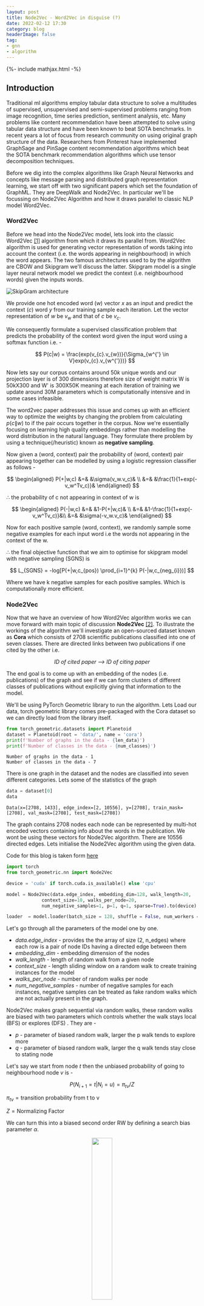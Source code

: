 ```yaml
---
layout: post
title: Node2Vec - Word2Vec in disguise (?)
date: 2022-02-12 17:30
category: blog
headerImage: false
tag:
- gnn
- algorithm
---
```


{%- include mathjax.html -%}

## Introduction

Traditional ml algorithms employ tabular data structure to solve a multitudes of supervised, unsupervised and semi-supervised problems ranging from image recognition, time series prediction, sentiment analysis, etc.
Many problems like content recommendation have been attempted to solve using tabular data structure and have been known to beat SOTA benchmarks. In recent years a lot of focus from research community on using original graph structure of the data. Researchers from Pinterest have implemented GraphSage and PinSage content recommendation algorithms which beat the SOTA benchmark recommendation algorithms which use tensor decomposition techniques.

Before we dig into the complex algorithms like Graph Neural Networks and concepts like message parsing and distributed graph representation learning, we start off with two significant papers which set the foundation of GraphML. They are DeepWalk and Node2Vec. In particular we'll be focussing on Node2Vec Algorithm and how it draws parallel to classic NLP model Word2Vec.

### Word2Vec
Before we head into the Node2Vec model, lets look into the classic Word2Vec [[1]](#1) algorithm from which it draws its parallel from. Word2Vec algorithm is used for generating vector representation of words taking into account the context (i.e. the words appearing in neighbourhood) in which the word appears. The two famous architectures used to by the algorithm are CBOW and Skipgram we'll discuss the latter. Skipgram model is a single layer neural network model we predict the context (i.e. neighbourhood words) given the inputs words.

![SkipGram architecture](/assets/images/word2vec.jpg)

We provide one hot encoded word ($w$) vector $x$ as an input and predict the context ($c$) word $y$ from our training sample each iteration. Let the vector representation of $w$ be $v_{w}$ and that of $c$ be $v_{c}$.

We consequently formulate a supervised classification problem that predicts the probability of the context word given the input word using a softmax function i.e. - 

$$ 
P(c|w) = \frac{exp(v_{c}.v_{w})}{\Sigma_{w^{'} \in V}exp(v_{c}.v_{w^{'}})} 
$$



Now lets say our corpus contains around $50k$ unique words and our projection layer is of 300 dimensions therefore size of weight matrix W is 50kX300 and W' is 300X50K meaning at each iteration of training we update around 30M parameters which is computationally intensive and in some cases infeasible. 

The word2vec paper addresses this issue and comes up with an efficient way to optimize the weights by changing the problem from calculating $p(c\|w)$ to if the pair occurs together in the corpus. Now we're essentially focusing on learning high quality embeddings rather than modelling the word distribution in the natural language. They formulate there problem by using a technique(/heuristic) known as **negative sampling**.

Now given a (word, context) pair the probability of (word, context) pair appearing together can be modelled by using a logistic regression classifier as follows - 

$$
\begin{aligned}
P(+|w,c) &=& &\sigma(v_w.v_c)& \\
&=& &\frac{1}{1+exp(-v_w^Tv_c)}&
\end{aligned}
$$


$\therefore$ the probability of c not appearing in context of w is

$$
\begin{aligned}
P(-|w,c) &=& &1-P(+|w,c)& \\
&=& &1-\frac{1}{1+exp(-v_w^Tv_c)}&\\
&=& &\sigma(-v_w.v_c)&
\end{aligned}
$$

Now for each positive sample (word, context), we randomly sample some negative examples for each input word i.e the words not appearing in the context of the w. 

$\therefore$ the final objective function that we aim to optimise for skipgram model with negative sampling (SGNS) is 

$$
L_{SGNS} = -log[P(+|w,c_{pos}) \prod_{i=1}^{k} P(-|w,c_{neg_{i}})]
$$

Where we have k negative samples for each positive samples. Which is computationally more efficient.

### Node2Vec

Now that we have an overview of how Word2Vec algorithm works we can move forward with main topic of discussion **Node2Vec** [[2]](#2). To illustrate the workings of the algorithm we'll investigate an open-sourced dataset known as **Cora** which consists of 2708 scientific publications classified into one of seven classes. There are directed links between two publications if one cited by the other i.e.
<p align = 'center'>
<i>ID of cited paper --> ID of citing paper</i>
</p>
The end goal is to come up with an embedding of the nodes (i.e. publications) of the graph and see if we can form clusters of different classes of publications without explicitly giving that information to the model.

We'll be using PyTorch Geometric library to run the algorithm. Lets Load our data, torch geometric library comes pre-packaged with the Cora dataset so we can directly load from the library itself.

```python
from torch_geometric.datasets import Planetoid
dataset = Planetoid(root = 'data/', name = 'cora')
print(f'Number of graphs in the data - {len_data}')
print(f'Number of classes in the data - {num_classes}')
```

    Number of graphs in the data - 1
    Number of classes in the data - 7

There is one graph in the dataset and the nodes are classified into seven different categories. Lets some of the statistics of the graph

```python
data = dataset[0]
data
```
    Data(x=[2708, 1433], edge_index=[2, 10556], y=[2708], train_mask=[2708], val_mask=[2708], test_mask=[2708])

The graph contains 2708 nodes each node can be represented by multi-hot encoded vectors containing info about the words in the publication. We wont be using these vectors for Node2Vec algorithm. There are 10556 directed edges. Lets initialise the Node2Vec algorithm using the given data.

Code for this blog is taken form [here](https://github.com/pyg-team/pytorch_geometric/blob/master/examples/cora.py)

```python
import torch
from torch_geometric.nn import Node2Vec

device = 'cuda' if torch.cuda.is_available() else 'cpu'

model = Node2Vec(data.edge_index, embedding_dim=128, walk_length=20,
             context_size=10, walks_per_node=20,
             num_negative_samples=1, p=1, q=1, sparse=True).to(device) 

loader  = model.loader(batch_size = 128, shuffle = False, num_workers = 4)
```

Let's go through all the parameters of the model one by one.

- *data.edge_index* - provides the the array of size (2, n_edges) where each row is a pair of node IDs having a directed edge between them
- *embedding_dim* - embedding dimension of the nodes
- *walk_length* - length of random walk from a given node
- *context_size* - length sliding window on a random walk to create training instances for the model
- *walks_per_node* - number of random walks per node
- *num_negative_samples* - number of negative samples for each instances, negative samples can be treated as fake random walks which are not actually present in the graph.

Node2Vec makes graph sequential via random walks, these random walks are biased with two parameters which controls whether the walk  stays local (BFS)  or explores (DFS) . They are -  
- *p* - parameter of biased random walk, larger the p walk tends to explore more
- *q* - parameter of biased random walk, larger the q walk tends stay close to stating node

Let's say we start from node *t* then the unbiased probability of going to neighbourhood node *v* is - 

$$
P(N_{i+1} = t | N_{i} = u) = \pi_{tv}/Z 
$$

$\pi_{tv} = \text{transition probability from t to v}$ 

$Z = \text{Normalizing Factor}$


We can turn this into a biased second order RW by defining a search bias parameter $\alpha$.

<p align='center'>
<img width="33%" src="/assets/images/biased_rw.jpg">
</p>

$$\begin{align}
\alpha_{tx} = 
\begin{cases}
\frac{1}{p} &\text{ if }& d_{tx} = 0 \\
1 &\text{ if }& d_{tx} = 1 \\
\frac{1}{q} &\text{ if }& d_{tx} = 2
\end{cases}
\end{align}\\
$$

$\pi_{tx} = \alpha_{tx}*w_{tx}$ 

$d_{tx} = \text{distance between t and x}$

So if we set low value for parameter *p* the walk tends to stay local to starting node and so on e.g.

<p align = 'center'>
<img src = 'https://github.com/AshishSinha5/AshishSinha5.github.io/blob/master/assets/images/high_p_low_q.JPG?raw=true' width = '75%'>
<br>
<em>Biased Random Walk with high p and low q</em>
</p>

<p align = 'center'>
<img src = 'https://github.com/AshishSinha5/AshishSinha5.github.io/blob/master/assets/images/low_p_high_q.JPG?raw=true' width = '75%'>
<br>
<em>Biased Random Walk with low p and high q</em>
</p>

Now that we have initialised our model, we can go ahead and prepare sequences for Node2Vec and consecutively train the model. We can create a loader for the model that create sequences in batches - 

```python
loader  = model.loader(batch_size = 128, shuffle = False, num_workers = 4)
for idx, rw in enumerate(loader):
    print(rw[0].shape, rw[1].shape)
    break
```

    torch.Size([28160, 10]) torch.Size([28160, 10])

```note
The way PyTorch preprares the qequences is as follows - 
batch_size = 128
walks_per_node = 20
walk_length = 20
context_size = 10
total_walks_per_batch = (batch_size * walks_per_node) = 2560
num_sequences_per_rw = (walk_length - context_size + 1) = 11
num_seq_per_batch = (total_walks_per_batch * num_seq_per_rw) = 28160
for each sequence node 1 is the input and remaining nodes are context
and similarly for negative samples as well
```

Now lets train the model - 
```python
def train():
    model.train()
    total_loss = 0
    for pos_rw, neg_rw in tqdm(loader):
        optimizer.zero_grad()
        loss = model.loss(pos_rw.to(device), neg_rw.to(device))
        loss.backward()
        optimizer.step()
        total_loss += loss.item()
    return total_loss / len(loader)

# test function to evaluste the accuracy of the model
@torch.no_grad()
def test():
    model.eval()
    z = model()
    acc = model.test(z[data.train_mask], data.y[data.train_mask],
                     z[data.test_mask], data.y[data.test_mask],
                     max_iter=150)
    return acc

for epoch in range(1, 201):
    loss = train()
    acc = test()
    print(f'Epoch: {epoch:02d}, Loss: {loss:.4f}, Acc: {acc:.4f}')
```

    100%|███████████████████████████████████████████████████████████████████████████████████| 22/22 [00:00<00:00, 35.56it/s]


    Epoch: 01, Loss: 8.1546, Acc: 0.1820


    100%|███████████████████████████████████████████████████████████████████████████████████| 22/22 [00:00<00:00, 34.34it/s]


    Epoch: 02, Loss: 6.1120, Acc: 0.2160

    ...

    100%|███████████████████████████████████████████████████████████████████████████████████| 22/22 [00:00<00:00, 39.94it/s]


    Epoch: 199, Loss: 0.8245, Acc: 0.7280


    100%|███████████████████████████████████████████████████████████████████████████████████| 22/22 [00:00<00:00, 40.34it/s]

    Epoch: 200, Loss: 0.8255, Acc: 0.7280

Extracting the learned node embeddings from the trained model and projecting it down to two dimensions - 

<p align='center'>
<img src='/assets/images/embeddings.jpg' width='75%'>
</p>

Note that we've not explicitly used the node labels in the model neither have we used the feature vector of the node, these embeddings are generated by simply using the citation network. Can we generate better embeddings by using the feature vector? (Spoiler Alert : We can, **GNNs!!**)

### References - 

<a id="1">[1]</a>  Tomas Mikolov, Ilya Sutskever, Kai Chen, Greg Corrado, & Jeffrey Dean. (2013). Distributed Representations of Words and Phrases and their Compositionality.

<a id="2">[2]</a> Aditya Grover, & Jure Leskovec. (2016). node2vec: Scalable Feature Learning for Networks.
